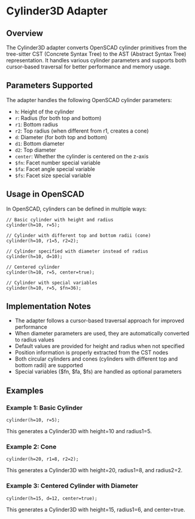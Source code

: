 # Cylinder3D Adapter

## Overview

The Cylinder3D adapter converts OpenSCAD cylinder primitives from the tree-sitter CST (Concrete Syntax Tree) to the AST (Abstract Syntax Tree) representation. It handles various cylinder parameters and supports both cursor-based traversal for better performance and memory usage.

## Parameters Supported

The adapter handles the following OpenSCAD cylinder parameters:

- `h`: Height of the cylinder
- `r`: Radius (for both top and bottom)
- `r1`: Bottom radius
- `r2`: Top radius (when different from r1, creates a cone)
- `d`: Diameter (for both top and bottom)
- `d1`: Bottom diameter
- `d2`: Top diameter
- `center`: Whether the cylinder is centered on the z-axis
- `$fn`: Facet number special variable
- `$fa`: Facet angle special variable
- `$fs`: Facet size special variable

## Usage in OpenSCAD

In OpenSCAD, cylinders can be defined in multiple ways:

```openscad
// Basic cylinder with height and radius
cylinder(h=10, r=5);

// Cylinder with different top and bottom radii (cone)
cylinder(h=10, r1=5, r2=2);

// Cylinder specified with diameter instead of radius
cylinder(h=10, d=10);

// Centered cylinder
cylinder(h=10, r=5, center=true);

// Cylinder with special variables
cylinder(h=10, r=5, $fn=36);
```

## Implementation Notes

- The adapter follows a cursor-based traversal approach for improved performance
- When diameter parameters are used, they are automatically converted to radius values
- Default values are provided for height and radius when not specified
- Position information is properly extracted from the CST nodes
- Both circular cylinders and cones (cylinders with different top and bottom radii) are supported
- Special variables ($fn, $fa, $fs) are handled as optional parameters

## Examples

### Example 1: Basic Cylinder

```openscad
cylinder(h=10, r=5);
```

This generates a Cylinder3D with height=10 and radius1=5.

### Example 2: Cone

```openscad
cylinder(h=20, r1=8, r2=2);
```

This generates a Cylinder3D with height=20, radius1=8, and radius2=2.

### Example 3: Centered Cylinder with Diameter

```openscad
cylinder(h=15, d=12, center=true);
```

This generates a Cylinder3D with height=15, radius1=6, and center=true.
